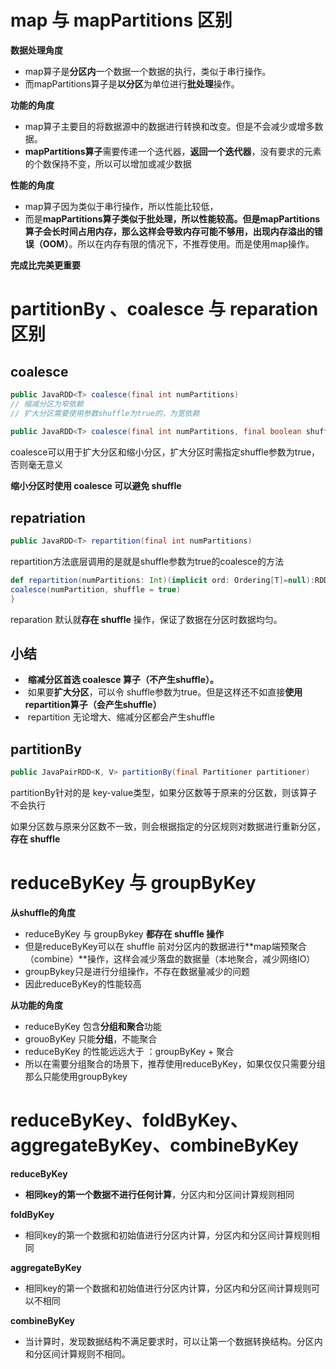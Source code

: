 # map 与 mapPartitions 区别

**数据处理角度**

-   map算子是**分区内**一个数据一个数据的执行，类似于串行操作。
-   而mapPartitions算子是**以分区**为单位进行**批处理**操作。

**功能的角度**

-   map算子主要目的将数据源中的数据进行转换和改变。但是不会减少或增多数据。
-   **mapPartitions算子**需要传递一个迭代器，**返回一个迭代器**，没有要求的元素的个数保持不变，所以可以增加或减少数据

**性能的角度**

-   map算子因为类似于串行操作，所以性能比较低，
-   而是**mapPartitions算子类似于批处理，所以性能较高。但是mapPartitions算子会长时间占用内存，那么这样会导致内存可能不够用，出现内存溢出的错误（OOM）**。所以在内存有限的情况下，不推荐使用。而是使用map操作。

**完成比完美更重要**



# partitionBy 、coalesce 与 reparation 区别

## coalesce

```java
public JavaRDD<T> coalesce(final int numPartitions)
// 缩减分区为窄依赖
// 扩大分区需要使用参数shuffle为true的，为宽依赖
    
public JavaRDD<T> coalesce(final int numPartitions, final boolean shuffle)
```

coalesce可以用于扩大分区和缩小分区，扩大分区时需指定shuffle参数为true，否则毫无意义

**缩小分区时使用 coalesce 可以避免 shuffle**

## repatriation

```java
public JavaRDD<T> repartition(final int numPartitions)
```

repartition方法底层调用的是就是shuffle参数为true的coalesce的方法

```scala
def repartition(numPartitions: Int)(implicit ord: Ordering[T]=null):RDD[T]= withScope{
coalesce(numPartition, shuffle = true)
}
```

reparation 默认就**存在 shuffle** 操作，保证了数据在分区时数据均匀。

## 小结

-   ​	**缩减分区首选 coalesce 算子（不产生shuffle）。**
-   ​	如果要**扩大分区**，可以令 shuffle参数为true。但是这样还不如直接**使用repartition算子（会产生shuffle）**
-   ​	repartition 无论增大、缩减分区都会产生shuffle

## partitionBy

```java
public JavaPairRDD<K, V> partitionBy(final Partitioner partitioner)
```

partitionBy针对的是 key-value类型，如果分区数等于原来的分区数，则该算子不会执行

如果分区数与原来分区数不一致，则会根据指定的分区规则对数据进行重新分区，**存在 shuffle**



# reduceByKey 与 groupByKey

**从shuffle的角度**

-   reduceByKey 与 groupBykey **都存在 shuffle 操作**
-   但是reduceByKey可以在 shuffle 前对分区内的数据进行**map端预聚合（combine）**操作，这样会减少落盘的数据量（本地聚合，减少网络IO）
-   groupBykey只是进行分组操作，不存在数据量减少的问题
-   因此reduceByKey的性能较高

**从功能的角度**

-   reduceByKey 包含**分组和聚合**功能
-   grouoByKey 只能**分组**，不能聚合
-   reduceByKey 的性能远远大于 ：groupByKey + 聚合
-   所以在需要分组聚合的场景下，推荐使用reduceByKey，如果仅仅只需要分组那么只能使用groupBykey



# reduceByKey、foldByKey、aggregateByKey、combineByKey

**reduceByKey**

-   **相同key的第一个数据不进行任何计算**，分区内和分区间计算规则相同

**foldByKey**

-   相同key的第一个数据和初始值进行分区内计算，分区内和分区间计算规则相同

**aggregateByKey**

-   相同key的第一个数据和初始值进行分区内计算，分区内和分区间计算规则可以不相同

**combineByKey**

-   当计算时，发现数据结构不满足要求时，可以让第一个数据转换结构。分区内和分区间计算规则不相同。


